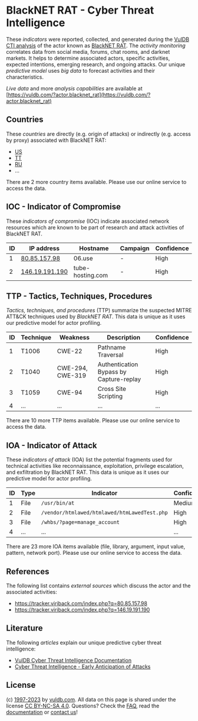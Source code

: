 # BlackNET RAT - Cyber Threat Intelligence

These _indicators_ were reported, collected, and generated during the [VulDB CTI analysis](https://vuldb.com/?kb.cti) of the actor known as [BlackNET RAT](https://vuldb.com/?actor.blacknet_rat). The _activity monitoring_ correlates data from social media, forums, chat rooms, and darknet markets. It helps to determine associated actors, specific activities, expected intentions, emerging research, and ongoing attacks. Our unique _predictive model_ uses _big data_ to forecast activities and their characteristics.

_Live data_ and more _analysis capabilities_ are available at [https://vuldb.com/?actor.blacknet_rat](https://vuldb.com/?actor.blacknet_rat)

## Countries

These _countries_ are directly (e.g. origin of attacks) or indirectly (e.g. access by proxy) associated with BlackNET RAT:

* [US](https://vuldb.com/?country.us)
* [TT](https://vuldb.com/?country.tt)
* [RU](https://vuldb.com/?country.ru)
* ...

There are 2 more country items available. Please use our online service to access the data.

## IOC - Indicator of Compromise

These _indicators of compromise_ (IOC) indicate associated network resources which are known to be part of research and attack activities of BlackNET RAT.

ID | IP address | Hostname | Campaign | Confidence
-- | ---------- | -------- | -------- | ----------
1 | [80.85.157.98](https://vuldb.com/?ip.80.85.157.98) | 06.use | - | High
2 | [146.19.191.190](https://vuldb.com/?ip.146.19.191.190) | tube-hosting.com | - | High

## TTP - Tactics, Techniques, Procedures

_Tactics, techniques, and procedures_ (TTP) summarize the suspected MITRE ATT&CK techniques used by _BlackNET RAT_. This data is unique as it uses our predictive model for actor profiling.

ID | Technique | Weakness | Description | Confidence
-- | --------- | -------- | ----------- | ----------
1 | T1006 | CWE-22 | Pathname Traversal | High
2 | T1040 | CWE-294, CWE-319 | Authentication Bypass by Capture-replay | High
3 | T1059 | CWE-94 | Cross Site Scripting | High
4 | ... | ... | ... | ...

There are 10 more TTP items available. Please use our online service to access the data.

## IOA - Indicator of Attack

These _indicators of attack_ (IOA) list the potential fragments used for technical activities like reconnaissance, exploitation, privilege escalation, and exfiltration by BlackNET RAT. This data is unique as it uses our predictive model for actor profiling.

ID | Type | Indicator | Confidence
-- | ---- | --------- | ----------
1 | File | `/usr/bin/at` | Medium
2 | File | `/vendor/htmlawed/htmlawed/htmLawedTest.php` | High
3 | File | `/whbs/?page=manage_account` | High
4 | ... | ... | ...

There are 23 more IOA items available (file, library, argument, input value, pattern, network port). Please use our online service to access the data.

## References

The following list contains _external sources_ which discuss the actor and the associated activities:

* https://tracker.viriback.com/index.php?q=80.85.157.98
* https://tracker.viriback.com/index.php?q=146.19.191.190

## Literature

The following _articles_ explain our unique predictive cyber threat intelligence:

* [VulDB Cyber Threat Intelligence Documentation](https://vuldb.com/?kb.cti)
* [Cyber Threat Intelligence - Early Anticipation of Attacks](https://www.scip.ch/en/?labs.20201022)

## License

(c) [1997-2023](https://vuldb.com/?kb.changelog) by [vuldb.com](https://vuldb.com/?kb.about). All data on this page is shared under the license [CC BY-NC-SA 4.0](https://creativecommons.org/licenses/by-nc-sa/4.0/). Questions? Check the [FAQ](https://vuldb.com/?kb.faq), read the [documentation](https://vuldb.com/?kb) or [contact us](https://vuldb.com/?contact)!
